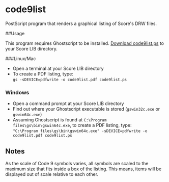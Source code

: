 # code9list

PostScript program that renders a graphical listing of Score's DRW files.

##Usage

This program requires Ghostscript to be installed.  [Download code9list.ps](https://raw.githubusercontent.com/th-we/code9list/master/code9list.ps) to your Score LIB directory.

###Linux/Mac

* Open a terminal at your Score LIB directory
* To create a PDF listing, type:<br/>
  `gs -sDEVICE=pdfwrite -o code9list.pdf code9list.ps`

### Windows

* Open a command prompt at your Score LIB directory
* Find out where your Ghostscript executable is stored (`gswin32c.exe` or `gswin64c.exe`)
* Assuming Ghostscript is found at `C:\Program files\gs\bin\gswin64c.exe`, to create a PDF listing, type:<br/>
  `"C:\Program files\gs\bin\gswin64c.exe" -sDEVICE=pdfwrite -o code9list.pdf code9list.ps`

## Notes

As the scale of Code 9 symbols varies, all symbols are scaled to the maximum size that fits inside a box of the listing.  This means, items will be displayed out of scale relative to each other.
